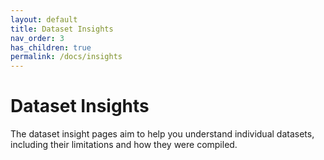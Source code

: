 ```yaml
---
layout: default
title: Dataset Insights
nav_order: 3
has_children: true
permalink: /docs/insights
---
```


# Dataset Insights

The dataset insight pages aim to help you understand individual datasets, including their limitations and how they were compiled.
